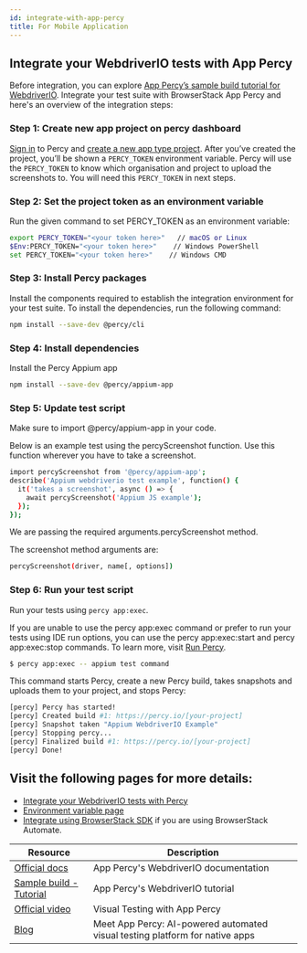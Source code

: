```yaml
---
id: integrate-with-app-percy
title: For Mobile Application
---
```


## Integrate your WebdriverIO tests with App Percy

Before integration, you can explore [App Percy’s sample build tutorial for WebdriverIO](https://www.browserstack.com/docs/app-percy/sample-build/webdriverio-javascript/?utm_source=webdriverio\&utm_medium=partnered\&utm_campaign=documentation).
Integrate your test suite with BrowserStack App Percy and here's an overview of the integration steps:

### Step 1: Create new app project on percy dashboard

[Sign in](https://percy.io/signup/?utm_source=webdriverio\&utm_medium=partnered\&utm_campaign=documentation) to Percy and [create a new app type project](https://www.browserstack.com/docs/app-percy/get-started/create-project/?utm_source=webdriverio\&utm_medium=partnered\&utm_campaign=documentation). After you’ve created the project, you’ll be shown a `PERCY_TOKEN` environment variable. Percy will use the `PERCY_TOKEN` to know which organisation and project to upload the screenshots to. You will need this `PERCY_TOKEN` in next steps.

### Step 2: Set the project token as an environment variable

Run the given command to set PERCY_TOKEN as an environment variable:

```sh
export PERCY_TOKEN="<your token here>"   // macOS or Linux
$Env:PERCY_TOKEN="<your token here>"    // Windows PowerShell
set PERCY_TOKEN="<your token here>"    // Windows CMD
```

### Step 3: Install Percy packages

Install the components required to establish the integration environment for your test suite.
To install the dependencies, run the following command:

```sh
npm install --save-dev @percy/cli
```

### Step 4: Install dependencies

Install the Percy Appium app

```sh
npm install --save-dev @percy/appium-app
```

### Step 5: Update test script

Make sure to import @percy/appium-app in your code.

Below is an example test using the percyScreenshot function. Use this function wherever you have to take a screenshot.

```sh
import percyScreenshot from '@percy/appium-app';
describe('Appium webdriverio test example', function() {
  it('takes a screenshot', async () => {
    await percyScreenshot('Appium JS example');
  });
});
```

We are passing the required arguments.percyScreenshot method.

The screenshot method arguments are:

```sh
percyScreenshot(driver, name[, options])
```

### Step 6: Run your test script

Run your tests using `percy app:exec`.

If you are unable to use the percy app:exec command or prefer to run your tests using IDE run options, you can use the percy app:exec:start and percy app:exec:stop commands. To learn more, visit [Run Percy](https://www.browserstack.com/docs/app-percy/references/commands/?utm_source=webdriverio\&utm_medium=partnered\&utm_campaign=documentation).

```sh
$ percy app:exec -- appium test command
```

This command starts Percy, create a new Percy build, takes snapshots and uploads them to your project, and stops Percy:

```sh
[percy] Percy has started!
[percy] Created build #1: https://percy.io/[your-project]
[percy] Snapshot taken "Appium WebdriverIO Example"
[percy] Stopping percy...
[percy] Finalized build #1: https://percy.io/[your-project]
[percy] Done!
```

## Visit the following pages for more details:

- [Integrate your WebdriverIO tests with Percy](https://www.browserstack.com/docs/app-percy/integrate/webdriverio-javascript/?utm_source=webdriverio\&utm_medium=partnered\&utm_campaign=documentation)
- [Environment variable page](https://www.browserstack.com/docs/app-percy/get-started/set-env-var/?utm_source=webdriverio\&utm_medium=partnered\&utm_campaign=documentation)
- [Integrate using BrowserStack SDK](https://www.browserstack.com/docs/app-percy/integrate-bstack-sdk/webdriverio/?utm_source=webdriverio\&utm_medium=partnered\&utm_campaign=documentation) if you are using BrowserStack Automate.

| Resource                                                                                                                                                                             | Description                                                                                  |
| ------------------------------------------------------------------------------------------------------------------------------------------------------------------------------------ | -------------------------------------------------------------------------------------------- |
| [Official docs](https://www.browserstack.com/docs/app-percy/integrate/webdriverio-javascript/?utm_source=webdriverio\&utm_medium=partnered\&utm_campaign=documentation)              | App Percy's WebdriverIO documentation                                                        |
| [Sample build - Tutorial](https://www.browserstack.com/docs/app-percy/sample-build/webdriverio-javascript/?utm_source=webdriverio\&utm_medium=partnered\&utm_campaign=documentation) | App Percy's WebdriverIO tutorial                                                             |
| [Official video](https://youtu.be/a4I_RGFdwvc/?utm_source=webdriverio\&utm_medium=partnered\&utm_campaign=documentation)                                                             | Visual Testing with App Percy                                                                |
| [Blog](https://www.browserstack.com/blog/product-launch-app-percy/?utm_source=webdriverio\&utm_medium=partnered\&utm_campaign=documentation)                                         | Meet App Percy: AI-powered automated visual testing platform for native apps |
